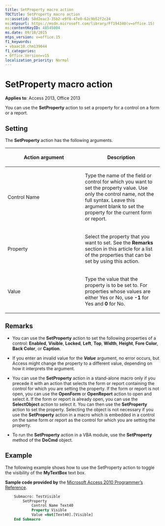```yaml
---
title: SetProperty macro action
TOCTitle: SetProperty macro action
ms:assetid: 58d2eac3-35b2-e9f8-47e0-62c9b52f2c24
ms:mtpsurl: https://msdn.microsoft.com/library/Ff194340(v=office.15)
ms:contentKeyID: 48545004
ms.date: 09/18/2015
mtps_version: v=office.15
f1_keywords:
- vbaac10.chm139044
f1_categories:
- Office.Version=v15
localization_priority: Normal
---
```


# SetProperty macro action

**Applies to**: Access 2013, Office 2013

You can use the **SetProperty** action to set a property for a control on a form or a report.

## Setting

The **SetProperty** action has the following arguments.

<table>
<colgroup>
<col style="width: 50%" />
<col style="width: 50%" />
</colgroup>
<thead>
<tr class="header">
<th><p>Action argument</p></th>
<th><p>Description</p></th>
</tr>
</thead>
<tbody>
<tr class="odd">
<td><p>Control Name</p></td>
<td><p>Type the name of the field or control for which you want to set the property value. Use only the control name, not the full syntax. Leave this argument blank to set the property for the current form or report.</p></td>
</tr>
<tr class="even">
<td><p>Property</p></td>
<td><p>Select the property that you want to set. See the <strong>Remarks</strong> section in this article for a list of the properties that can be set by using this action.</p></td>
</tr>
<tr class="odd">
<td><p>Value</p></td>
<td><p>Type the value that the property is to be set to. For properties whose values are either Yes or No, use <strong>-1</strong> for Yes and <strong>0</strong> for No.</p></td>
</tr>
</tbody>
</table>


## Remarks

- You can use the **SetProperty** action to set the following properties of a control: **Enabled**, **Visible**, **Locked**, **Left**, **Top**, **Width**, **Height**, **Fore Color**, **Back Color**, or **Caption**.

- If you enter an invalid value for the ***Value*** argument, no error occurs, but Access might change the property to a different value, depending on how it interprets the argument.

- You can use the **SetProperty** action in a stand-alone macro only if you precede it with an action that selects the form or report containing the control for which you are setting the property. If the form or report is not open, you can use the **OpenForm** or **OpenReport** action to open and select it. If the form or report is already open, you can use the **SelectObject** action to select it. You can then use the **SetProperty** action to set the property. Selecting the object is not necessary if you use the **SetProperty** action in a macro which is embedded in a control on the same form or report as the control for which you are setting the property.

- To run the **SetProperty** action in a VBA module, use the **SetProperty** method of the **DoCmd** object.

## Example

The following example shows how to use the SetProperty action to toggle the visibility of the **MyTextBox** text box.

**Sample code provided by** the [Microsoft Access 2010 Programmer’s Reference](https://www.amazon.com/Microsoft-Access-2010-Programmers-Reference/dp/8126528125).

```vb
    Submacro: TestVisible
        SetProperty
            Control Name Text40
            Property Visible
            Value =Not[Text40].[Visible]
    End Submacro
```

